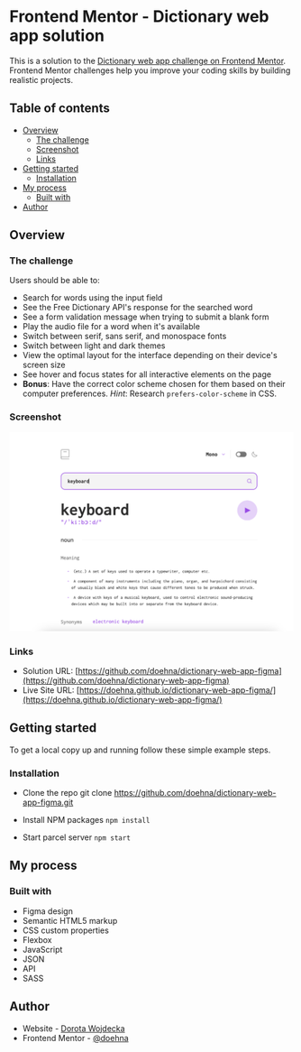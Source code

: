 # Frontend Mentor - Dictionary web app solution

This is a solution to the [Dictionary web app challenge on Frontend Mentor](https://www.frontendmentor.io/challenges/dictionary-web-app-h5wwnyuKFL). Frontend Mentor challenges help you improve your coding skills by building realistic projects. 

## Table of contents

- [Overview](#overview)
  - [The challenge](#the-challenge)
  - [Screenshot](#screenshot)
  - [Links](#links)
- [Getting started](#getting-started)  
  - [Installation](#installation)
- [My process](#my-process)
  - [Built with](#built-with)
- [Author](#author)

## Overview

### The challenge

Users should be able to:

- Search for words using the input field
- See the Free Dictionary API's response for the searched word
- See a form validation message when trying to submit a blank form
- Play the audio file for a word when it's available
- Switch between serif, sans serif, and monospace fonts
- Switch between light and dark themes
- View the optimal layout for the interface depending on their device's screen size
- See hover and focus states for all interactive elements on the page
- **Bonus**: Have the correct color scheme chosen for them based on their computer preferences. _Hint_: Research `prefers-color-scheme` in CSS.

### Screenshot

![](./screenshot.jpg)

### Links

- Solution URL: [https://github.com/doehna/dictionary-web-app-figma](https://github.com/doehna/dictionary-web-app-figma)
- Live Site URL: [https://doehna.github.io/dictionary-web-app-figma/](https://doehna.github.io/dictionary-web-app-figma/)

## Getting started

To get a local copy up and running follow these simple example steps.

### Installation

- Clone the repo
git clone https://github.com/doehna/dictionary-web-app-figma.git

- Install NPM packages
```npm install```

- Start parcel server
```npm start```

## My process

### Built with

- Figma design
- Semantic HTML5 markup
- CSS custom properties
- Flexbox
- JavaScript
- JSON
- API
- SASS

## Author

- Website - [Dorota Wojdecka](https://github.com/doehna)
- Frontend Mentor - [@doehna](https://www.frontendmentor.io/profile/doehna)
